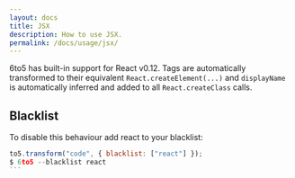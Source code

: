 ```yaml
---
layout: docs
title: JSX
description: How to use JSX.
permalink: /docs/usage/jsx/
---
```


<p class="lead">
  6to5 has built-in support for React v0.12. Tags are automatically transformed
  to their equivalent <code>React.createElement(...)</code> and
  <code>displayName</code> is automatically inferred and added to all
  <code>React.createClass</code> calls.
</p>

## Blacklist

To disable this behaviour add react to your blacklist:

````js
to5.transform("code", { blacklist: ["react"] });
$ 6to5 --blacklist react
```
